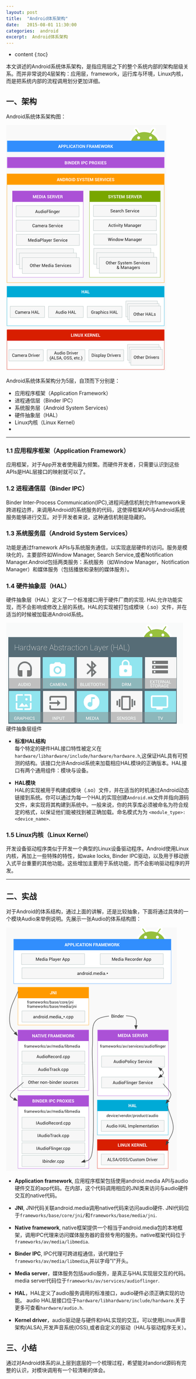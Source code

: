 ```yaml
---
layout: post
title:  "Android体系架构"
date:   2015-08-01 11:30:00
categories:  android
excerpt:  Android体系架构
---
```


* content
{:toc}

>  
本文讲述的Android系统体系架构，是指应用层之下的整个系统内部的架构层级关系。而并非常说的4层架构：应用层，framework，运行库与环境，Linux内核，而是把系统内部的流程调用划分更加详细。

## 一、架构

Android系统体系架构图：

![android architecture](/images/android-arch/1.png)
 
Android系统体系架构分为5层，自顶而下分别是：

- 应用程序框架（Application Framework）
- 进程通信层（Binder IPC）
- 系统服务层（Android System Services）
- 硬件抽象层（HAL）
- Linux内核（Linux Kernel）
- 
----------

### 1.1 应用程序框架（Application Framework）
应用框架，对于App开发者使用最为频繁。而硬件开发者，只需要认识到这些APIs是HAL层接口的映射就可以了。  
  
### 1.2 进程通信层（Binder IPC）
Binder Inter-Process Communication(IPC),进程间通信机制允许framework来跨进程边界，来调用Android的系统服务的代码，这使得框架API与Android系统服务能够进行交互。对于开发者来说，这种通信机制是隐藏的。  
  
### 1.3 系统服务层（Android System Services）
功能是通过framework APIs与系统服务通信，以实现底层硬件的访问。服务是模块化的，主要部件如Window Manager, Search Service,或者Notification Manager.Android包括两类服务：系统服务（如Window Manager，Notification Manager）和媒体服务（包括播放和录制的媒体服务）。  
  
### 1.4 硬件抽象层（HAL） 
硬件抽象层（HAL）定义了一个标准接口用于硬件厂商的实现. HAL允许功能实现，而不会影响或修改上层的系统。HAL的实现被打包成模块（.so）文件，并在适当的时候被加载进Android系统。  
  
  
![HAL components](/images/android-arch/2.png)  
  硬件抽象层组件  

- **标准HAL结构**  
每个特定的硬件HAL接口特性被定义在`hardware/libhardware/include/hardware/hardware.h`,这保证HAL具有可预测的结构。该接口允许Android系统来加载相应HAL模块的正确版本。HAL接口有两个通用组件：模块与设备。  
  
- **HAL模块**  
HAL的实现被用于构建成模块（.so）文件，并在适当的时机通过Android动态链接到系统。你可以通过为每一个HAL的实现创建`Android.mk`文件并指向源码文件，来实现将其构建到系统中。一般来说，你的共享库必须被命名为符合规定的格式，以保证他们能被找到被正确加载。命名模式为为 `<module_type>:<device_name>`.

### 1.5 Linux内核（Linux Kernel）
开发设备驱动程序类似于开发一个典型的Linux设备驱动程序。Android使用Linux内核，再加上一些特殊的特性，如wake locks, Binder IPC驱动，以及用于移动嵌入式平台重要的其他功能。这些增加主要用于系统功能，而不会影响驱动程序的开发。  
  

----------

## 二、实战  
对于Android的体系结构，通过上面的讲解，还是比较抽象，下面将通过具体的一个模块Audio来举例说明。先展示一张Audio的体系结构图：
  
![Audio architecture](/images/android-arch/3.png)
  
- **Application framework**, 应用程序框架包括使用android.media API与audio硬件交互的app代码。在内部，这个代码调用相应的JNI类来访问与audio硬件交互的native代码。
  
- **JNI**, JNI代码关联android.media调用native代码来访问audio硬件. JNI代码位于`frameworks/base/core/jni/`和`frameworks/base/media/jni`.  
  
- **Native framework**, native框架提供一个相当于android.media包的本地框架，调用IPC代理来访问媒体服务器的音频专用的服务。native框架代码位于`frameworks/av/media/libmedia`.  
  
- **Binder IPC**, IPC代理可跨进程通信，该代理位于`frameworks/av/media/libmedia`,并以字母"I"开头。
  
- **Media server**，媒体服务包括audio服务，是真正与HAL实现层交互的代码。media server代码位于`frameworks/av/services/audioflinger`.  
  
- **HAL**，HAL定义了audio服务调用的标准接口，audio硬件必须正确实现的功能。 audio HAL层接口位于`hardware/libhardware/include/hardware`.关于更多可查看`hardware/audio.h`.  
  
- **Kernel driver**，audio驱动是与硬件和HAL实现的交互。可以使用Linux声音架构(ALSA),开发声音系统(OSS),或者自定义的驱动（HAL与驱动程序无关）。

## 三、小结
通过对Android体系的从上层到底层的一个梳理过程，希望能对andorid源码有完整的认识，对模块调用有一个较清晰的体会。